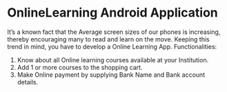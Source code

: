 # OnlineLearning Android Application

It’s a known fact that the Average screen sizes of our phones is increasing, thereby encouraging many to read and learn on the move. Keeping this trend in mind, you have to develop a Online Learning App.
Functionalities:
1. Know about all Online learning courses available at your Institution.
2. Add 1 or more courses to the shopping cart.
3. Make Online payment by supplying Bank Name and Bank account details.
